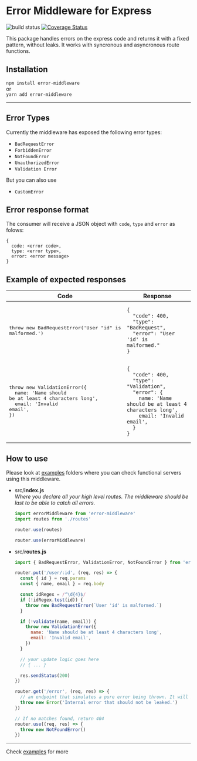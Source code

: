 # Error Middleware for Express

![build status](https://img.shields.io/circleci/project/github/gabrielsiedler/error-middleware.svg 'Build status')
[![Coverage Status](https://coveralls.io/repos/github/gabrielsiedler/error-middleware/badge.svg?branch=master)](https://coveralls.io/github/gabrielsiedler/error-middleware?branch=master)

This package handles errors on the express code and returns it with a fixed pattern, without leaks. It works with syncronous and asyncronous route functions.

## Installation

`npm install error-middleware`<br/>
or<br/>
`yarn add error-middleware`

---

## Error Types

Currently the middleware has exposed the following error types:

- `BadRequestError`
- `ForbiddenError`
- `NotFoundError`
- `UnauthorizedError`
- `Validation Error`

But you can also use

- `CustomError`

## Error response format

The consumer will receive a JSON object with `code`, `type` and `error` as folows:

```
{
  code: <error code>,
  type: <error type>,
  error: <error message>
}
```

## Example of expected responses

| Code                                                                                                                                                               | Response                                                                                                                                                                                                                                                                            |
| ------------------------------------------------------------------------------------------------------------------------------------------------------------------ | ----------------------------------------------------------------------------------------------------------------------------------------------------------------------------------------------------------------------------------------------------------------------------------- |
| <pre lang="js">throw new BadRequestError('User "id" is malformed.')</pre>                                                                                          | <pre><code>{<br/>&nbsp;&nbsp;"code": 400,<br/>&nbsp;&nbsp;"type": "BadRequest",<br/>&nbsp;&nbsp;"error": "User 'id' is malformed."<br/>}</code></pre>                                                                                                                               |
| <pre lang="js">throw new ValidationError({<br/>&nbsp;&nbsp;name: 'Name should be at least 4 characters long',<br/>&nbsp;&nbsp;email: 'Invalid email',<br/>})</pre> | <pre><code>{<br/>&nbsp;&nbsp;"code": 400,<br/>&nbsp;&nbsp;"type": "Validation",<br/>&nbsp;&nbsp;"error": { <br/>&nbsp;&nbsp;&nbsp;&nbsp;name: 'Name should be at least 4 characters long',<br/>&nbsp;&nbsp;&nbsp;&nbsp;email: 'Invalid email',<br/>&nbsp;&nbsp;}<br/>}</code></pre> |

## How to use

Please look at [examples](./examples/simple-server) folders where you can check functional servers using this middleware.

- src/**index.js**<br />
  _Where you declare all your high level routes. The middleware should be last to be able to catch all errors._

  ```js
  import errorMiddleware from 'error-middleware'
  import routes from './routes'

  router.use(routes)

  router.use(errorMiddleware)
  ```

- src/**routes.js**

  ```js
  import { BadRequestError, ValidationError, NotFoundError } from 'error-middleware/errors'

  router.put('/user/:id', (req, res) => {
    const { id } = req.params
    const { name, email } = req.body

    const idRegex = /^\d{4}$/
    if (!idRegex.test(id)) {
      throw new BadRequestError(`User 'id' is malformed.`)
    }

    if (!validate(name, email)) {
      throw new ValidationError({
        name: 'Name should be at least 4 characters long',
        email: 'Invalid email',
      })
    }

    // your update logic goes here
    // { ... }

    res.sendStatus(200)
  })

  router.get('/error', (req, res) => {
    // an endpoint that simulates a pure error being thrown. It will be translated to InternalError and all its content will not be leaked.
    throw new Error('Internal error that should not be leaked.')
  })

  // If no matches found, return 404
  router.use((req, res) => {
    throw new NotFoundError()
  })
  ```

---

Check [examples](./examples/simple-server) for more
